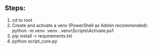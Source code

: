 ## Steps: 
1. cd to root
2. Create and activate a venv (PowerShell as Admin recommended):
   python -m venv .venv
   .\.venv\Scripts\Activate.ps1
3. pip install -r requirements.txt
4. python script_core.py
